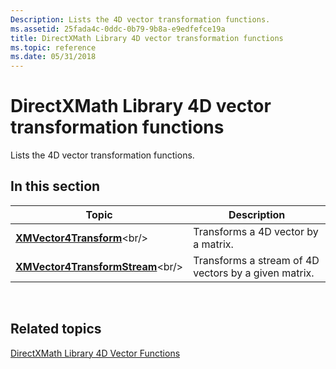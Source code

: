 ```yaml
---
Description: Lists the 4D vector transformation functions.
ms.assetid: 25fada4c-0ddc-0b79-9b8a-e9edfefce19a
title: DirectXMath Library 4D vector transformation functions
ms.topic: reference
ms.date: 05/31/2018
---
```


# DirectXMath Library 4D vector transformation functions

Lists the 4D vector transformation functions.

## In this section



| Topic                                                                   | Description                                                     |
|-------------------------------------------------------------------------|-----------------------------------------------------------------|
| [**XMVector4Transform**](https://msdn.microsoft.com/library/Ee420986(v=VS.85).aspx)<br/>             | Transforms a 4D vector by a matrix.<br/>                  |
| [**XMVector4TransformStream**](https://msdn.microsoft.com/library/Hh404783(v=VS.85).aspx)<br/> | Transforms a stream of 4D vectors by a given matrix.<br/> |



 

## Related topics

<dl> <dt>

[DirectXMath Library 4D Vector Functions](ovw-xnamath-reference-functions-vector4.md)
</dt> </dl>

 

 




